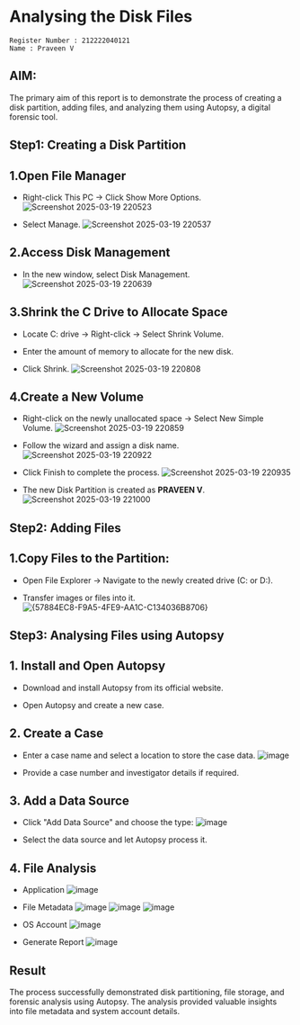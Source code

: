 # Analysing the Disk Files

```
Register Number : 212222040121
Name : Praveen V
```
## AIM:

The primary aim of this report is to demonstrate the process of creating a disk partition, adding files, and analyzing them using Autopsy, a digital forensic tool.

## Step1: Creating a Disk Partition
## 1.Open File Manager

- Right-click This PC → Click Show More Options.
  ![Screenshot 2025-03-19 220523](https://github.com/user-attachments/assets/8a7b99d9-bd5d-4b41-ad35-6d1301b5ff82)

- Select Manage.
  ![Screenshot 2025-03-19 220537](https://github.com/user-attachments/assets/df827a18-3894-4dbd-bbd3-a1b6eb8ae0b8)


## 2.Access Disk Management

- In the new window, select Disk Management.
  ![Screenshot 2025-03-19 220639](https://github.com/user-attachments/assets/9652e198-abd8-4f45-a689-a20f248bac2d)


## 3.Shrink the C Drive to Allocate Space

- Locate C: drive → Right-click → Select Shrink Volume.

- Enter the amount of memory to allocate for the new disk.

- Click Shrink.
  ![Screenshot 2025-03-19 220808](https://github.com/user-attachments/assets/6fdef27e-c4b2-43b6-b7e7-a280e377d7e7)


## 4.Create a New Volume

- Right-click on the newly unallocated space → Select New Simple Volume.
  ![Screenshot 2025-03-19 220859](https://github.com/user-attachments/assets/f6eb66bd-7167-4091-8504-5e859e6c995a)


- Follow the wizard and assign a disk name.
  ![Screenshot 2025-03-19 220922](https://github.com/user-attachments/assets/4fddc384-c0e2-4fe4-a268-f082a6c47389)


- Click Finish to complete the process.
  ![Screenshot 2025-03-19 220935](https://github.com/user-attachments/assets/f06a24e8-e373-4271-94bc-87cac73f6e27)
  
- The new Disk Partition is created as **PRAVEEN V**.
  ![Screenshot 2025-03-19 221000](https://github.com/user-attachments/assets/9b603c47-c7da-4012-9b35-3953cfeea86c)

  
## Step2: Adding Files

## 1.Copy Files to the Partition:

- Open File Explorer → Navigate to the newly created drive (C: or D:).

- Transfer images or files into it.
![{57884EC8-F9A5-4FE9-AA1C-C134036B8706}](https://github.com/user-attachments/assets/043ad60d-9a3e-47b6-8819-14e71236ab1c)

## Step3: Analysing Files using Autopsy
## 1. Install and Open Autopsy
- Download and install Autopsy from its official website.

- Open Autopsy and create a new case.

## 2. Create a Case
- Enter a case name and select a location to store the case data.
  ![image](https://github.com/user-attachments/assets/d6f37baf-7bce-4abd-9281-cdb8f265c476)

- Provide a case number and investigator details if required.

## 3. Add a Data Source
- Click "Add Data Source" and choose the type:
  ![image](https://github.com/user-attachments/assets/a7721ece-2aee-4046-926e-e7437804758e)

- Select the data source and let Autopsy process it.

## 4. File Analysis
- Application 
![image](https://github.com/user-attachments/assets/031432bf-1463-4a2a-a17a-b86ad5555fe6)

- File Metadata
![image](https://github.com/user-attachments/assets/4ebf6962-582b-4f42-b826-55b8a97aadfc)
![image](https://github.com/user-attachments/assets/e7851df5-4008-4054-aad1-990d8eb16b92)
![image](https://github.com/user-attachments/assets/467db963-048a-4ea0-aef5-cb9da966e8e0)

- OS Account
![image](https://github.com/user-attachments/assets/30ee87a7-6d71-424c-9f16-0b101c78ff15)

- Generate Report
![image](https://github.com/user-attachments/assets/5381eefd-7391-4e3f-b117-7d9f58fb5dec)


## Result
The process successfully demonstrated disk partitioning, file storage, and forensic analysis using Autopsy. The analysis provided valuable insights into file metadata and system account details.







